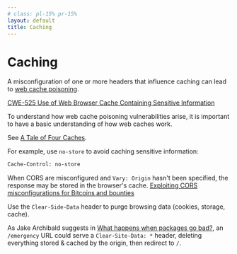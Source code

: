 ```yaml
---
# class: pl-15% pr-15%
layout: default
title: Caching
---
```

<h1>Caching</h1>

<Transform scale="0.95">

A misconfiguration of one or more headers that influence caching can lead to [web cache poisoning](https://portswigger.net/web-security/web-cache-poisoning).

[CWE-525 Use of Web Browser Cache Containing Sensitive Information](https://cwe.mitre.org/data/definitions/525.html)

To understand how web cache poisoning vulnerabilities arise, it is important to have a basic understanding of how web caches work.

See [A Tale of Four Caches](https://calendar.perfplanet.com/2016/a-tale-of-four-caches/).

For example, use `no-store` to avoid caching sensitive information:

```txt
Cache-Control: no-store
```

When CORS are misconfigured and `Vary: Origin` hasn't been specified, the response may be stored in the browser's cache.
[Exploiting CORS misconfigurations for Bitcoins and bounties](https://portswigger.net/research/exploiting-cors-misconfigurations-for-bitcoins-and-bounties)

Use the `Clear-Side-Data` header to purge browsing data (cookies, storage, cache).

As Jake Archibald suggests in [What happens when packages go bad?](https://jakearchibald.com/2018/when-packages-go-bad/#recovering-after-a-successful-hack), an `/emergency` URL could serve a `Clear-Site-Data: *` header, deleting everything stored & cached by the origin, then redirect to `/`.

</Transform>

<!--
Vary determines which request header/s the browser should consider to decide whether to serve a cached response or not.

Sending a Clear-Side-Data header is like taking all of your users' computers, opening Chrome DevTools and clearing cookies, web storage and cache.
Clear-Side-Data is [not supported by Firefox, nor by Safari](https://caniuse.com/?search=Clear-Site-Data).

Without a service worker, the user might continue to get the hacked HTML from their HTTP cache for a long time, but the service worker gives us a bit more control. When the user visits Squoosh, the browser will check for updates to the service worker in the background. Our new, unhacked service worker is in a good position to look at the current state of things and decide if the user is running the hacked version. If that's the case, we need to get rid of anything the hacked version may have compromised. The best way to do that is to burn it all down & start again.

The new service worker could dump all caches, unregister itself, and navigate all clients to /emergency. This URL would serve a Clear-Site-Data: * header, deleting everything stored & cached by the origin, then redirect to /.
-->
